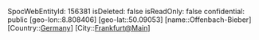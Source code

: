 ﻿---
location: [50.09053,8.808406]
type: Station
tags:
- geo/Station

---
SpocWebEntityId: 156381
isDeleted: false
isReadOnly: false
confidential: public
[geo-lon::8.808406]
[geo-lat::50.09053]
[name::Offenbach-Bieber]
[Country::[Germany](geo/Continent/Europe/Germany.md)]
[City::[Frankfurt@Main](geo/Continent/Europe/Germany/Hessen/Frankfurt@Main.md)]

